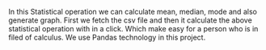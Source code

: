 In this Statistical operation we can calculate mean, median, mode and also generate graph.
First we fetch the csv file and then it calculate the above statistical operation with in a click.
Which make easy for a person who is in filed of calculus.
We use Pandas technology in this project.
